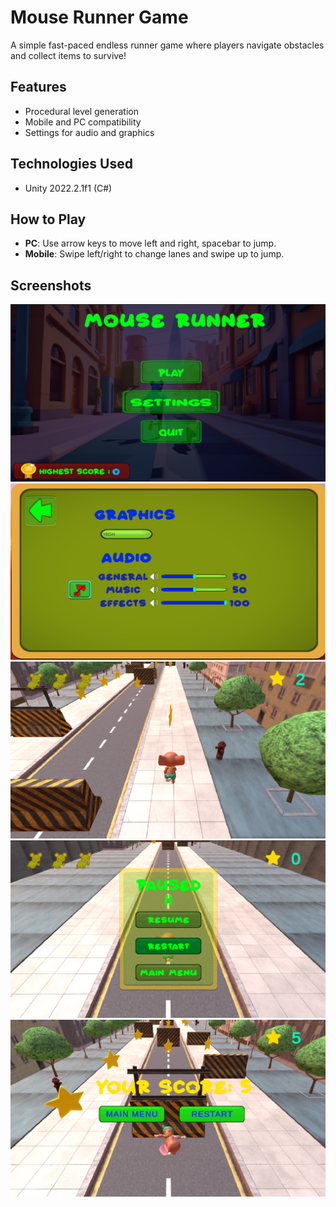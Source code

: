 # Mouse Runner Game
A simple fast-paced endless runner game where players navigate obstacles and collect items to survive!

## Features
- Procedural level generation
- Mobile and PC compatibility
- Settings for audio and graphics

## Technologies Used
- Unity 2022.2.1f1 (C#)

## How to Play
- **PC**: Use arrow keys to move left and right, spacebar to jump.
- **Mobile**: Swipe left/right to change lanes and swipe up to jump.

## Screenshots
![Gameplay Screenshot](Screenshots/MainMenu.png)
![Gameplay Screenshot](Settings.png)
![Gameplay Screenshot](InGame.png)
![Gameplay Screenshot](PauseMenu.png)
![Gameplay Screenshot](OnDeath.png)
